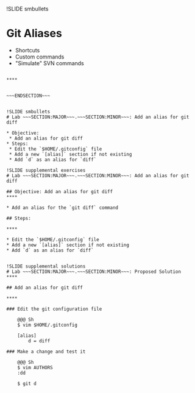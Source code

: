!SLIDE smbullets
# Git Aliases

* Shortcuts
* Custom commands
* "Simulate" SVN commands

~~~SECTION:handouts~~~

****


~~~ENDSECTION~~~


!SLIDE smbullets
# Lab ~~~SECTION:MAJOR~~~.~~~SECTION:MINOR~~~: Add an alias for git diff

* Objective:
 * Add an alias for git diff
* Steps:
 * Edit the `$HOME/.gitconfig` file
 * Add a new `[alias]` section if not existing
 * Add `d` as an alias for `diff`

!SLIDE supplemental exercises
# Lab ~~~SECTION:MAJOR~~~.~~~SECTION:MINOR~~~: Add an alias for git diff

## Objective: Add an alias for git diff
****

* Add an alias for the `git diff` command

## Steps:

****

* Edit the `$HOME/.gitconfig` file
* Add a new `[alias]` section if not existing
* Add `d` as an alias for `diff`


!SLIDE supplemental solutions
# Lab ~~~SECTION:MAJOR~~~.~~~SECTION:MINOR~~~: Proposed Solution
****

## Add an alias for git diff

****

### Edit the git configuration file

    @@@ Sh
    $ vim $HOME/.gitconfig

    [alias]
        d = diff

### Make a change and test it

    @@@ Sh
    $ vim AUTHORS
    :dd

    $ git d

